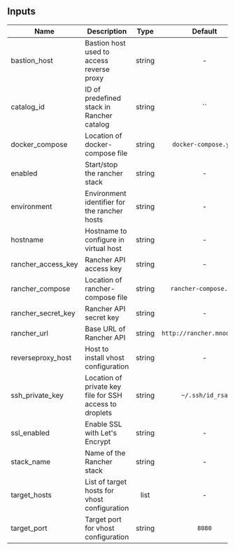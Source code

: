 ## Inputs

| Name | Description | Type | Default | Required |
|------|-------------|:----:|:-----:|:-----:|
| bastion\_host | Bastion host used to access reverse proxy | string | - | yes |
| catalog\_id | ID of predefined stack in Rancher catalog | string | `` | no |
| docker\_compose | Location of docker-compose file | string | `docker-compose.yml` | no |
| enabled | Start/stop the rancher stack | string | - | yes |
| environment | Environment identifier for the rancher hosts | string | - | yes |
| hostname | Hostname to configure in virtual host | string | - | yes |
| rancher\_access\_key | Rancher API access key | string | - | yes |
| rancher\_compose | Location of rancher-compose file | string | `rancher-compose.yml` | no |
| rancher\_secret\_key | Rancher API secret key | string | - | yes |
| rancher\_url | Base URL of Rancher API | string | `http://rancher.mnode.org` | no |
| reverseproxy\_host | Host to install vhost configuration | string | - | yes |
| ssh\_private\_key | Location of private key file for SSH access to droplets | string | `~/.ssh/id_rsa` | no |
| ssl\_enabled | Enable SSL with Let's Encrypt | string | - | yes |
| stack\_name | Name of the Rancher stack | string | - | yes |
| target\_hosts | List of target hosts for vhost configuration | list | - | yes |
| target\_port | Target port for vhost configuration | string | `8080` | no |

